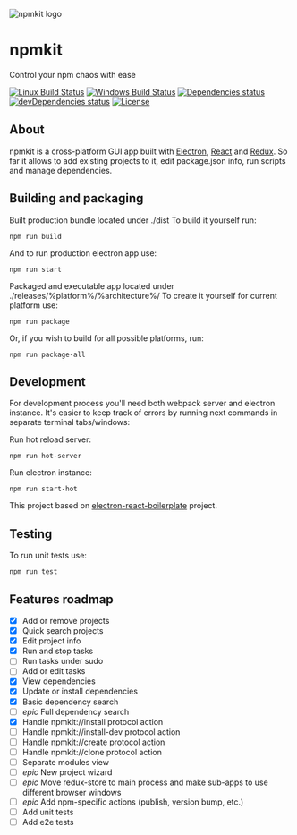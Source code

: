 ![npmkit logo](https://github.com/sergeybekrin/npmkit/raw/master/.github/npmkit-logo.png)
# npmkit

Control your npm chaos with ease

[![Linux Build Status](https://img.shields.io/travis/sergeybekrin/npmkit/master.svg)](https://travis-ci.org/sergeybekrin/npmkit)
[![Windows Build Status](https://ci.appveyor.com/api/projects/status/github/sergeybekrin/npmkit?svg=true)](https://ci.appveyor.com/project/sergeybekrin/npmkit/branch/master)
[![Dependencies status](https://img.shields.io/david/sergeybekrin/npmkit.svg?maxAge=2592000?style=plastic)](https://david-dm.org/sergeybekrin/npmkit)
[![devDependencies status](https://img.shields.io/david/dev/sergeybekrin/npmkit.svg?maxAge=2592000?style=plastic)](https://david-dm.org/sergeybekrin/npmkit?type=dev)
[![License](https://img.shields.io/github/license/sergeybekrin/npmkit.svg?maxAge=2592000)](https://github.com/sergeybekrin/npmkit/blob/master/LICENSE.md)

## About

npmkit is a cross-platform GUI app built with [Electron](https://github.com/electron/electron),
[React](https://github.com/facebook/react) and [Redux](https://github.com/reactjs/redux). So far
it allows to add existing projects to it, edit package.json info, run scripts and manage dependencies.

## Building and packaging

Built production bundle located under ./dist
To build it yourself run:
```
npm run build
```

And to run production electron app use:
```
npm run start
```

Packaged and executable app located under ./releases/%platform%/%architecture%/
To create it yourself for current platform use:
```
npm run package
```

Or, if you wish to build for all possible platforms, run:
```
npm run package-all
```

## Development

For development process you'll need both webpack server and electron
instance. It's easier to keep track of errors by running next commands
in separate terminal tabs/windows:

Run hot reload server:
```
npm run hot-server
```

Run electron instance:
```
npm run start-hot
```

This project based on [electron-react-boilerplate](https://github.com/chentsulin/electron-react-boilerplate) project.

## Testing

To run unit tests use:
```
npm run test
```

## Features roadmap

- [x] Add or remove projects
- [x] Quick search projects
- [x] Edit project info
- [x] Run and stop tasks
- [ ] Run tasks under sudo
- [ ] Add or edit tasks
- [x] View dependencies
- [x] Update or install dependencies
- [x] Basic dependency search
- [ ] *epic* Full dependency search
- [x] Handle npmkit://install protocol action
- [ ] Handle npmkit://install-dev protocol action
- [ ] Handle npmkit://create protocol action
- [ ] Handle npmkit://clone protocol action
- [ ] Separate modules view
- [ ] *epic* New project wizard
- [ ] *epic* Move redux-store to main process and make sub-apps to use different browser windows
- [ ] *epic* Add npm-specific actions (publish, version bump, etc.)
- [ ] Add unit tests
- [ ] Add e2e tests
